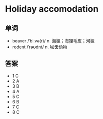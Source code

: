 # Holiday accomodation

## 单词
- beaver /ˈbiːvə(r)/ n. 海狸；海狸毛皮；河狸
- rodent /ˈrəʊdnt/ n. 啮齿动物

## 答案
- 1 C
- 2 A
- 3 B
- 4 A
- 5 C
- 6 B
- 7 C
- 8 C
